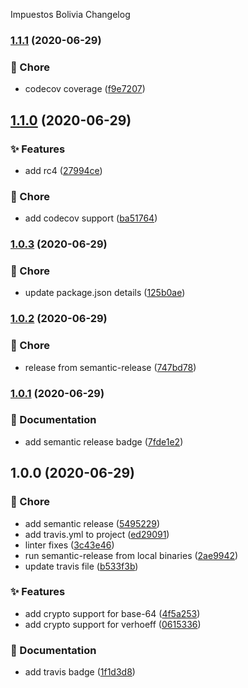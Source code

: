 Impuestos Bolivia Changelog

### [1.1.1](https://github.com/nearshorecode/impuestos-bo/compare/v1.1.0...v1.1.1) (2020-06-29)


### :wrench: Chore

* codecov coverage ([f9e7207](https://github.com/nearshorecode/impuestos-bo/commit/f9e7207e88b711a55aaaf5a6732244963ecfa764))

## [1.1.0](https://github.com/nearshorecode/impuestos-bo/compare/v1.0.3...v1.1.0) (2020-06-29)


### :sparkles: Features

* add rc4 ([27994ce](https://github.com/nearshorecode/impuestos-bo/commit/27994cee3348d3d9ba4371a2500504191faab693))


### :wrench: Chore

* add codecov support ([ba51764](https://github.com/nearshorecode/impuestos-bo/commit/ba517648d1f139a36ab492272f2a71c54ebac95c))

### [1.0.3](https://github.com/nearshorecode/impuestos-bo/compare/v1.0.2...v1.0.3) (2020-06-29)


### :wrench: Chore

* update package.json details ([125b0ae](https://github.com/nearshorecode/impuestos-bo/commit/125b0aed38a5be16afd6a0219e83682d1a640041))

### [1.0.2](https://github.com/nearshorecode/impuestos-bo/compare/v1.0.1...v1.0.2) (2020-06-29)


### :wrench: Chore

* release from semantic-release ([747bd78](https://github.com/nearshorecode/impuestos-bo/commit/747bd7832e2da6e33990fdd7a428b9b983691055))

### [1.0.1](https://github.com/nearshorecode/impuestos-bo/compare/v1.0.0...v1.0.1) (2020-06-29)


### :memo: Documentation

* add semantic release badge ([7fde1e2](https://github.com/nearshorecode/impuestos-bo/commit/7fde1e229466a455364aab0b2461d27d8e1f4c5f))

## 1.0.0 (2020-06-29)


### :wrench: Chore

* add semantic release ([5495229](https://github.com/nearshorecode/impuestos-bo/commit/5495229e0be0de02c949de33ec02b5605ef9b4c3))
* add travis.yml to project ([ed29091](https://github.com/nearshorecode/impuestos-bo/commit/ed2909111afda5a21a8d0ccb58cbe8449bdf4f62))
* linter fixes ([3c43e46](https://github.com/nearshorecode/impuestos-bo/commit/3c43e4614fc60a952fc859af03bac31fd6eb59d3))
* run semantic-release from local binaries ([2ae9942](https://github.com/nearshorecode/impuestos-bo/commit/2ae9942cf388c67bbc398306dcc09815c4c1ef7b))
* update travis file ([b533f3b](https://github.com/nearshorecode/impuestos-bo/commit/b533f3b6cf7d302777c86046e0fb6e897e07fa93))


### :sparkles: Features

* add crypto support for base-64 ([4f5a253](https://github.com/nearshorecode/impuestos-bo/commit/4f5a2538c94ef08539512618213e9f6db74c2f05))
* add crypto support for verhoeff ([0615336](https://github.com/nearshorecode/impuestos-bo/commit/0615336ed897528a91116b6dbae5c7a5230acab8))


### :memo: Documentation

* add travis badge ([1f1d3d8](https://github.com/nearshorecode/impuestos-bo/commit/1f1d3d88fbb0212aca5ab877d070a2b2b9a077d4))
